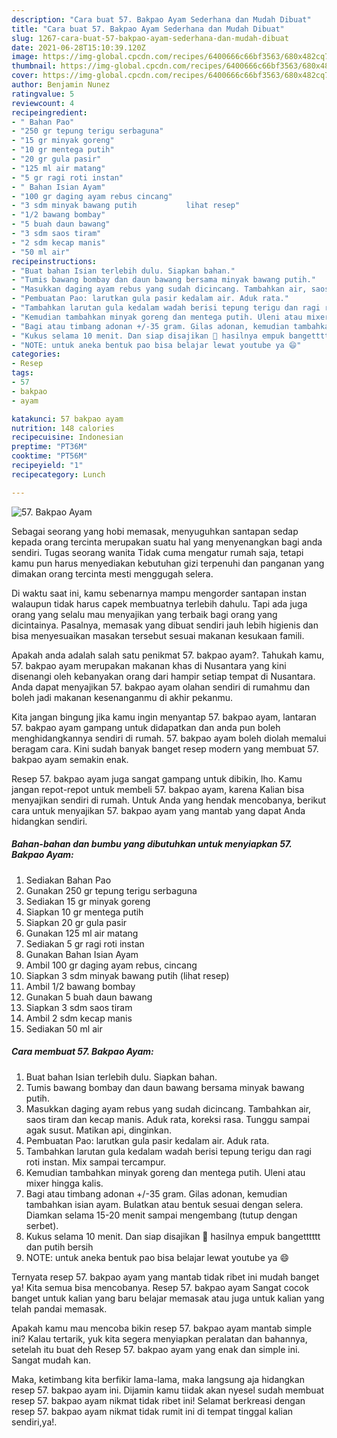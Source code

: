 ```yaml
---
description: "Cara buat 57. Bakpao Ayam Sederhana dan Mudah Dibuat"
title: "Cara buat 57. Bakpao Ayam Sederhana dan Mudah Dibuat"
slug: 1267-cara-buat-57-bakpao-ayam-sederhana-dan-mudah-dibuat
date: 2021-06-28T15:10:39.120Z
image: https://img-global.cpcdn.com/recipes/6400666c66bf3563/680x482cq70/57-bakpao-ayam-foto-resep-utama.jpg
thumbnail: https://img-global.cpcdn.com/recipes/6400666c66bf3563/680x482cq70/57-bakpao-ayam-foto-resep-utama.jpg
cover: https://img-global.cpcdn.com/recipes/6400666c66bf3563/680x482cq70/57-bakpao-ayam-foto-resep-utama.jpg
author: Benjamin Nunez
ratingvalue: 5
reviewcount: 4
recipeingredient:
- " Bahan Pao"
- "250 gr tepung terigu serbaguna"
- "15 gr minyak goreng"
- "10 gr mentega putih"
- "20 gr gula pasir"
- "125 ml air matang"
- "5 gr ragi roti instan"
- " Bahan Isian Ayam"
- "100 gr daging ayam rebus cincang"
- "3 sdm minyak bawang putih           lihat resep"
- "1/2 bawang bombay"
- "5 buah daun bawang"
- "3 sdm saos tiram"
- "2 sdm kecap manis"
- "50 ml air"
recipeinstructions:
- "Buat bahan Isian terlebih dulu. Siapkan bahan."
- "Tumis bawang bombay dan daun bawang bersama minyak bawang putih."
- "Masukkan daging ayam rebus yang sudah dicincang. Tambahkan air, saos tiram dan kecap manis. Aduk rata, koreksi rasa. Tunggu sampai agak susut. Matikan api, dinginkan."
- "Pembuatan Pao: larutkan gula pasir kedalam air. Aduk rata."
- "Tambahkan larutan gula kedalam wadah berisi tepung terigu dan ragi roti instan. Mix sampai tercampur."
- "Kemudian tambahkan minyak goreng dan mentega putih. Uleni atau mixer hingga kalis."
- "Bagi atau timbang adonan +/-35 gram. Gilas adonan, kemudian tambahkan isian ayam. Bulatkan atau bentuk sesuai dengan selera. Diamkan selama 15-20 menit sampai mengembang (tutup dengan serbet)."
- "Kukus selama 10 menit. Dan siap disajikan 🥰 hasilnya empuk bangetttttt dan putih bersih"
- "NOTE: untuk aneka bentuk pao bisa belajar lewat youtube ya 😄"
categories:
- Resep
tags:
- 57
- bakpao
- ayam

katakunci: 57 bakpao ayam 
nutrition: 148 calories
recipecuisine: Indonesian
preptime: "PT36M"
cooktime: "PT56M"
recipeyield: "1"
recipecategory: Lunch

---
```



![57. Bakpao Ayam](https://img-global.cpcdn.com/recipes/6400666c66bf3563/680x482cq70/57-bakpao-ayam-foto-resep-utama.jpg)

Sebagai seorang yang hobi memasak, menyuguhkan santapan sedap kepada orang tercinta merupakan suatu hal yang menyenangkan bagi anda sendiri. Tugas seorang  wanita Tidak cuma mengatur rumah saja, tetapi kamu pun harus menyediakan kebutuhan gizi terpenuhi dan panganan yang dimakan orang tercinta mesti menggugah selera.

Di waktu  saat ini, kamu sebenarnya mampu mengorder santapan instan walaupun tidak harus capek membuatnya terlebih dahulu. Tapi ada juga orang yang selalu mau menyajikan yang terbaik bagi orang yang dicintainya. Pasalnya, memasak yang dibuat sendiri jauh lebih higienis dan bisa menyesuaikan masakan tersebut sesuai makanan kesukaan famili. 



Apakah anda adalah salah satu penikmat 57. bakpao ayam?. Tahukah kamu, 57. bakpao ayam merupakan makanan khas di Nusantara yang kini disenangi oleh kebanyakan orang dari hampir setiap tempat di Nusantara. Anda dapat menyajikan 57. bakpao ayam olahan sendiri di rumahmu dan boleh jadi makanan kesenanganmu di akhir pekanmu.

Kita jangan bingung jika kamu ingin menyantap 57. bakpao ayam, lantaran 57. bakpao ayam gampang untuk didapatkan dan anda pun boleh menghidangkannya sendiri di rumah. 57. bakpao ayam boleh diolah memalui beragam cara. Kini sudah banyak banget resep modern yang membuat 57. bakpao ayam semakin enak.

Resep 57. bakpao ayam juga sangat gampang untuk dibikin, lho. Kamu jangan repot-repot untuk membeli 57. bakpao ayam, karena Kalian bisa menyajikan sendiri di rumah. Untuk Anda yang hendak mencobanya, berikut cara untuk menyajikan 57. bakpao ayam yang mantab yang dapat Anda hidangkan sendiri.

<!--inarticleads1-->

##### Bahan-bahan dan bumbu yang dibutuhkan untuk menyiapkan 57. Bakpao Ayam:

1. Sediakan  Bahan Pao
1. Gunakan 250 gr tepung terigu serbaguna
1. Sediakan 15 gr minyak goreng
1. Siapkan 10 gr mentega putih
1. Siapkan 20 gr gula pasir
1. Gunakan 125 ml air matang
1. Sediakan 5 gr ragi roti instan
1. Gunakan  Bahan Isian Ayam
1. Ambil 100 gr daging ayam rebus, cincang
1. Siapkan 3 sdm minyak bawang putih           (lihat resep)
1. Ambil 1/2 bawang bombay
1. Gunakan 5 buah daun bawang
1. Siapkan 3 sdm saos tiram
1. Ambil 2 sdm kecap manis
1. Sediakan 50 ml air




<!--inarticleads2-->

##### Cara membuat 57. Bakpao Ayam:

1. Buat bahan Isian terlebih dulu. Siapkan bahan.
1. Tumis bawang bombay dan daun bawang bersama minyak bawang putih.
1. Masukkan daging ayam rebus yang sudah dicincang. Tambahkan air, saos tiram dan kecap manis. Aduk rata, koreksi rasa. Tunggu sampai agak susut. Matikan api, dinginkan.
1. Pembuatan Pao: larutkan gula pasir kedalam air. Aduk rata.
1. Tambahkan larutan gula kedalam wadah berisi tepung terigu dan ragi roti instan. Mix sampai tercampur.
1. Kemudian tambahkan minyak goreng dan mentega putih. Uleni atau mixer hingga kalis.
1. Bagi atau timbang adonan +/-35 gram. Gilas adonan, kemudian tambahkan isian ayam. Bulatkan atau bentuk sesuai dengan selera. Diamkan selama 15-20 menit sampai mengembang (tutup dengan serbet).
1. Kukus selama 10 menit. Dan siap disajikan 🥰 hasilnya empuk bangetttttt dan putih bersih
1. NOTE: untuk aneka bentuk pao bisa belajar lewat youtube ya 😄




Ternyata resep 57. bakpao ayam yang mantab tidak ribet ini mudah banget ya! Kita semua bisa mencobanya. Resep 57. bakpao ayam Sangat cocok banget untuk kalian yang baru belajar memasak atau juga untuk kalian yang telah pandai memasak.

Apakah kamu mau mencoba bikin resep 57. bakpao ayam mantab simple ini? Kalau tertarik, yuk kita segera menyiapkan peralatan dan bahannya, setelah itu buat deh Resep 57. bakpao ayam yang enak dan simple ini. Sangat mudah kan. 

Maka, ketimbang kita berfikir lama-lama, maka langsung aja hidangkan resep 57. bakpao ayam ini. Dijamin kamu tiidak akan nyesel sudah membuat resep 57. bakpao ayam nikmat tidak ribet ini! Selamat berkreasi dengan resep 57. bakpao ayam nikmat tidak rumit ini di tempat tinggal kalian sendiri,ya!.

